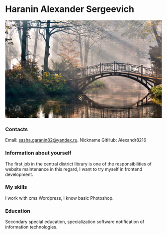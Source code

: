 # Haranin Alexander Sergeevich
![](avatar.jpg)
### Contacts
Email: sasha.garanin82@yandex.ru. Nickname GitHub: Alexandr8216
### Information about yourself
The first job in the central district library is one of the responsibilities of website maintenance in this regard, I want to try myself in frontend development.
### My skills
I work with cms Wordpress, I know basic Photoshop.
### Education 
Secondary special education, specialization software notification of information technologies. 

